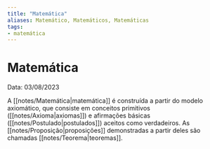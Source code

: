 ```yaml
---
title: "Matemática"
aliases: Matemático, Matemáticos, Matemáticas
tags:
- matemática
---
```

# Matemática

Data: 03/08/2023

A [[notes/Matemática|matemática]] é construída a partir do modelo axiomático, que consiste em conceitos primitivos ([[notes/Axioma|axiomas]]) e afirmações básicas ([[notes/Postulado|postulados]]) aceitos como verdadeiros. As [[notes/Proposição|proposições]] demonstradas a partir deles são chamadas [[notes/Teorema|teoremas]].